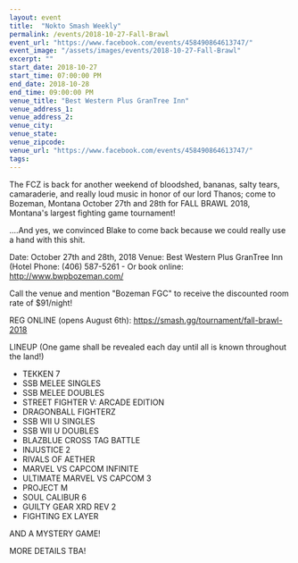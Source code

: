 ```yaml
---
layout: event
title:  "Nokto Smash Weekly"
permalink: /events/2018-10-27-Fall-Brawl
event_url: "https://www.facebook.com/events/458490864613747/"
event_image: "/assets/images/events/2018-10-27-Fall-Brawl"
excerpt: ""
start_date: 2018-10-27
start_time: 07:00:00 PM
end_date: 2018-10-28
end_time: 09:00:00 PM
venue_title: "Best Western Plus GranTree Inn"
venue_address_1:
venue_address_2:
venue_city:
venue_state:
venue_zipcode:
venue_url: "https://www.facebook.com/events/458490864613747/"
tags: 
---
```


The FCZ is back for another weekend of bloodshed, bananas, salty tears, camaraderie, and really loud music in honor of our lord Thanos; come to Bozeman, Montana October 27th and 28th for FALL BRAWL 2018, Montana's largest fighting game tournament!

....And yes, we convinced Blake to come back because we could really use a hand with this shit.

Date: October 27th and 28th, 2018
Venue: Best Western Plus GranTree Inn (Hotel Phone: (406) 587-5261 - Or book online: http://www.bwpbozeman.com/

Call the venue and mention "Bozeman FGC" to receive the discounted room rate of $91/night! 

REG ONLINE (opens August 6th): https://smash.gg/tournament/fall-brawl-2018

LINEUP (One game shall be revealed each day until all is known throughout the land!)

- TEKKEN 7
- SSB MELEE SINGLES
- SSB MELEE DOUBLES
- STREET FIGHTER V: ARCADE EDITION
- DRAGONBALL FIGHTERZ
- SSB WII U SINGLES
- SSB WII U DOUBLES
- BLAZBLUE CROSS TAG BATTLE
- INJUSTICE 2
- RIVALS OF AETHER
- MARVEL VS CAPCOM INFINITE
- ULTIMATE MARVEL VS CAPCOM 3
- PROJECT M
- SOUL CALIBUR 6
- GUILTY GEAR XRD REV 2
- FIGHTING EX LAYER

AND A MYSTERY GAME!


MORE DETAILS TBA!